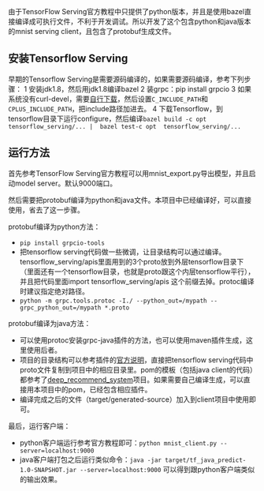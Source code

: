 
由于TensorFlow Serving官方教程中只提供了python版本，并且是使用bazel直接编译成可执行文件，不利于开发调试。所以开发了这个包含python和java版本的mnist serving client，且包含了protobuf生成文件。

## 安装Tensorflow Serving
早期的Tensorflow Serving是需要源码编译的，如果需要源码编译，参考下列步骤：
1 安装jdk1.8，然后用jdk1.8编译bazel
2 装grpc：pip install grpcio
3 如果系统没有curl-devel，需要[自行下载](http://cygwin.mirror.constant.com/x86_64/release/curl/libcurl-devel/)，然后设置`C_INCLUDE_PATH`和`CPLUS_INCLUDE_PATH`，把include路径加进去。
4 下载Tensorflow，到tensorflow目录下运行configure，然后编译`bazel build -c opt  tensorflow_serving/... |  bazel test-c opt  tensorflow_serving/...`

## 运行方法

首先参考TensorFlow Serving官方教程可以用mnist_export.py导出模型，并且启动model server。默认9000端口。

然后需要把protobuf编译为python和java文件。本项目中已经编译好，可以直接使用，省去了这一步骤。

protobuf编译为python方法：

* `pip install grpcio-tools`
* 把tensorflow serving代码做一些微调，让目录结构可以通过编译。tensorflow_serving/apis里面用到的3个proto放到外层tensorflow目录下（里面还有一个tensorflow目录，也就是proto跟这个内层tensorflow平行），并且把代码里面import tensorflow_serving/apis 这个前缀去掉。protoc编译时建议指定绝对路径。
* `python -m grpc.tools.protoc -I./ --python_out=/mypath --grpc_python_out=/mypath *.proto`

protobuf编译为java方法：

* 可以使用protoc安装grpc-java插件的方法，也可以使用maven插件生成，这里使用后者。
* 项目的目录结构可以参考插件的[官方说明][1]，直接把tensorflow serving代码中proto文件复制到项目中的相应目录里。pom的模板（包括java client的代码）都参考了[deep_recommend_system][2]项目。如果需要自己编译生成，可以直接用本项目中的pom，已经包含相应插件。
* 编译完成之后的文件（target/generated-source）加入到client项目中使用即可。

最后，运行客户端：

* python客户端运行参考官方教程即可：`python mnist_client.py --server=localhost:9000`
* java客户端打包之后运行类似命令：`java -jar target/tf_java_predict-1.0-SNAPSHOT.jar --server=localhost:9000` 可以得到跟python客户端类似的输出效果。

[1]:https://www.xolstice.org/protobuf-maven-plugin/usage.html
[2]:https://github.com/tobegit3hub/deep_recommend_system/tree/master/java_predict_client
